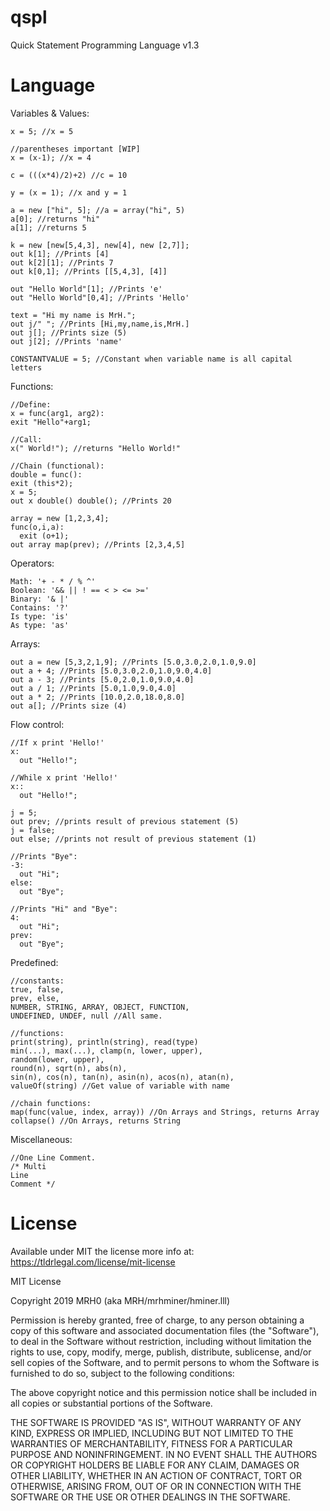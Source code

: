 # qspl
Quick Statement Programming Language v1.3

# Language

Variables & Values:
```
x = 5; //x = 5

//parentheses important [WIP]
x = (x-1); //x = 4

c = (((x*4)/2)+2) //c = 10

y = (x = 1); //x and y = 1

a = new ["hi", 5]; //a = array("hi", 5)
a[0]; //returns "hi"
a[1]; //returns 5

k = new [new[5,4,3], new[4], new [2,7]];
out k[1]; //Prints [4]
out k[2][1]; //Prints 7
out k[0,1]; //Prints [[5,4,3], [4]]

out "Hello World"[1]; //Prints 'e'
out "Hello World"[0,4]; //Prints 'Hello'

text = "Hi my name is MrH.";
out j/" "; //Prints [Hi,my,name,is,MrH.]
out j[]; //Prints size (5)
out j[2]; //Prints 'name'

CONSTANTVALUE = 5; //Constant when variable name is all capital letters
```
Functions:
```
//Define:
x = func(arg1, arg2):
exit "Hello"+arg1;

//Call:
x(" World!"); //returns "Hello World!"

//Chain (functional):
double = func():
exit (this*2);
x = 5;
out x double() double(); //Prints 20

array = new [1,2,3,4];
func(o,i,a):
  exit (o+1);
out array map(prev); //Prints [2,3,4,5]
``` 
Operators:
```
Math: '+ - * / % ^'
Boolean: '&& || ! == < > <= >='
Binary: '& |'
Contains: '?'
Is type: 'is'
As type: 'as'
```
Arrays:
```
out a = new [5,3,2,1,9]; //Prints [5.0,3.0,2.0,1.0,9.0]
out a + 4; //Prints [5.0,3.0,2.0,1.0,9.0,4.0]
out a - 3; //Prints [5.0,2.0,1.0,9.0,4.0]
out a / 1; //Prints [5.0,1.0,9.0,4.0]
out a * 2; //Prints [10.0,2.0,18.0,8.0]
out a[]; //Prints size (4)
```
Flow control:
```
//If x print 'Hello!'
x:
  out "Hello!";
  
//While x print 'Hello!'
x::
  out "Hello!";
  
j = 5;
out prev; //prints result of previous statement (5)
j = false;
out else; //prints not result of previous statement (1)

//Prints "Bye":
-3:
  out "Hi";
else:
  out "Bye";
  
//Prints "Hi" and "Bye":
4:
  out "Hi";
prev:
  out "Bye";

```

Predefined:
```
//constants:
true, false,
prev, else,
NUMBER, STRING, ARRAY, OBJECT, FUNCTION,
UNDEFINED, UNDEF, null //All same.

//functions:
print(string), println(string), read(type)
min(...), max(...), clamp(n, lower, upper), 
random(lower, upper), 
round(n), sqrt(n), abs(n),
sin(n), cos(n), tan(n), asin(n), acos(n), atan(n),
valueOf(string) //Get value of variable with name

//chain functions:
map(func(value, index, array)) //On Arrays and Strings, returns Array
collapse() //On Arrays, returns String
```
Miscellaneous:
```
//One Line Comment.
/* Multi
Line
Comment */
```

# License

Available under MIT the license more info at: https://tldrlegal.com/license/mit-license

MIT License

Copyright 2019 MRH0 (aka MRH/mrhminer/hminer.lll)

Permission is hereby granted, free of charge, to any person obtaining a copy
of this software and associated documentation files (the "Software"), to deal
in the Software without restriction, including without limitation the rights
to use, copy, modify, merge, publish, distribute, sublicense, and/or sell
copies of the Software, and to permit persons to whom the Software is
furnished to do so, subject to the following conditions:

The above copyright notice and this permission notice shall be included in all
copies or substantial portions of the Software.

THE SOFTWARE IS PROVIDED "AS IS", WITHOUT WARRANTY OF ANY KIND, EXPRESS OR
IMPLIED, INCLUDING BUT NOT LIMITED TO THE WARRANTIES OF MERCHANTABILITY,
FITNESS FOR A PARTICULAR PURPOSE AND NONINFRINGEMENT. IN NO EVENT SHALL THE
AUTHORS OR COPYRIGHT HOLDERS BE LIABLE FOR ANY CLAIM, DAMAGES OR OTHER
LIABILITY, WHETHER IN AN ACTION OF CONTRACT, TORT OR OTHERWISE, ARISING FROM,
OUT OF OR IN CONNECTION WITH THE SOFTWARE OR THE USE OR OTHER DEALINGS IN THE
SOFTWARE.
